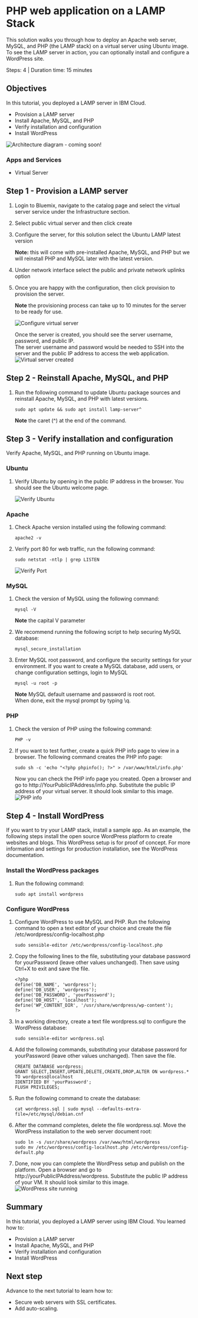 # PHP web application on a LAMP Stack
This solution walks you through how to deploy an Apache web server, MySQL, and PHP (the LAMP stack) on a virtual server using Ubuntu image. To see the LAMP server in action, you can optionally install and configure a WordPress site. 

Steps: 4 | Duration time: 15 minutes  

## Objectives
In this tutorial, you deployed a LAMP server in IBM Cloud. 
* Provision a LAMP server 
* Install Apache, MySQL, and PHP
* Verify installation and configuration
* Install WordPress

![Architecture diagram - coming soon!](images/solution4/Architecture.png)

### Apps and Services
* Virtual Server

## Step 1 - Provision a LAMP server 
1. Login to Bluemix, navigate to the catalog page and select the virtual server service under the Infrastructure section. 

2. Select public virtual server and then click create

3. Configure the server, for this solution select the Ubuntu LAMP latest version  

    **Note:** this will come with pre-installed Apache, MySQL, and PHP but we will reinstall PHP and MySQL later with the latest version.
  
4. Under network interface select the public and private network uplinks option

5. Once you are happy with the configuration, then click provision to provision the server.  

    **Note** the provisioning process can take up to 10 minutes for the server to be ready for use. 
   
   ![Configure virtual server](images/solution4/ConfigureVirtualServer.png)
 
    Once the server is created, you should see the server username, password, and public IP.  
    The server username and password would be needed to SSH into the server and the public IP address to access the web application. 
    ![Virtual server created](images/solution4/VirtualServerCreated.png)
 

## Step 2 - Reinstall Apache, MySQL, and PHP
1. Run the following command to update Ubuntu package sources and reinstall Apache, MySQL, and PHP with latest versions.  

   ```
   sudo apt update && sudo apt install lamp-server^
   ```
   **Note** the caret (^) at the end of the command.


## Step 3 - Verify installation and configuration
Verify Apache, MySQL, and PHP running on Ubuntu image.

### Ubuntu
1. Verify Ubuntu by opening in the public IP address in the browser. You should see the Ubuntu welcome page.

   ![Verify Ubuntu](images/solution4/VerifyUbuntu.png) 

### Apache
1. Check Apache version installed using the following command:
   
   ```
   apache2 -v
   ```
2. Verify port 80 for web traffic, run the following command: 
   
   ```
   sudo netstat -ntlp | grep LISTEN
   ```
   ![Verify Port](images/solution4/VerifyPort.png)  

### MySQL
1. Check the version of MySQL using the following command:
   
   ```
   mysql -V
   ```
   **Note** the capital V parameter

2. We recommend running the following script to help securing MySQL database:

   ```
   mysql_secure_installation
   ```

3. Enter MySQL root password, and configure the security settings for your environment.
   If you want to create a MySQL database, add users, or change configuration settings, login to MySQL

   ```
   mysql -u root -p
   ```
   
   **Note** MySQL default username and password is root root.  
   When done, exit the mysql prompt by typing \q.
   
### PHP
1. Check the version of PHP using the following command:

   ```
   PHP -v 
   ```
2. If you want to test further, create a quick PHP info page to view in a browser. The following command creates the PHP info page:

   ```
   sudo sh -c 'echo "<?php phpinfo(); ?>" > /var/www/html/info.php'
   ```
   Now you can check the PHP info page you created. Open a browser and go to http://YourPublicIPAddress/info.php. Substitute the public IP address of your virtual server. It should look similar to this image.
   ![PHP info](images/solution4/PHPInfo.png)  

## Step 4 - Install WordPress
If you want to try your LAMP stack, install a sample app. As an example, the following steps install the open source WordPress platform to create websites and blogs. This WordPress setup is for proof of concept. For more information and settings for production installation, see the WordPress documentation.

### Install the WordPress packages
1. Run the following command:

   ```
   sudo apt install wordpress
   ```
### Configure WordPress
1. Configure WordPress to use MySQL and PHP. Run the following command to open a text editor of your choice and create the file /etc/wordpress/config-localhost.php

   ```
   sudo sensible-editor /etc/wordpress/config-localhost.php
   ```
   
2. Copy the following lines to the file, substituting your database password for yourPassword (leave other values unchanged). Then save using Ctrl+X to exit and save the file.   
   ```
   <?php 
   define('DB_NAME', 'wordpress'); 
   define('DB_USER', 'wordpress'); 
   define('DB_PASSWORD', 'yourPassword'); 
   define('DB_HOST', 'localhost'); 
   define('WP_CONTENT_DIR', '/usr/share/wordpress/wp-content'); 
   ?>
   ```  
   
3. In a working directory, create a text file wordpress.sql to configure the WordPress database:

   ```
   sudo sensible-editor wordpress.sql
   ```

4. Add the following commands, substituting your database password for yourPassword (leave other values unchanged). Then save the file.

   ```
   CREATE DATABASE wordpress; 
   GRANT SELECT,INSERT,UPDATE,DELETE,CREATE,DROP,ALTER ON wordpress.* 
   TO wordpress@localhost 
   IDENTIFIED BY 'yourPassword'; 
   FLUSH PRIVILEGES;
   ```

5. Run the following command to create the database:

   ```
   cat wordpress.sql | sudo mysql --defaults-extra-file=/etc/mysql/debian.cnf
   ```

6. After the command completes, delete the file wordpress.sql. Move the WordPress installation to the web server document root:
 
   ```
   sudo ln -s /usr/share/wordpress /var/www/html/wordpress
   sudo mv /etc/wordpress/config-localhost.php /etc/wordpress/config-default.php
   ```  
7. Done, now you can complete the WordPress setup and publish on the platform. Open a browser and go to http://yourPublicIPAddress/wordpress. Substitute the public IP address of your VM. It should look similar to this image.
   ![WordPress site running](images/solution4/WordPressSiteRunning.png)  

 
## Summary 
In this tutorial, you deployed a LAMP server using IBM Cloud. You learned how to:
* Provision a LAMP server 
* Install Apache, MySQL, and PHP
* Verify installation and configuration
* Install WordPress


## Next step 
Advance to the next tutorial to learn how to:
* Secure web servers with SSL certificates.  
* Add auto-scaling.  
